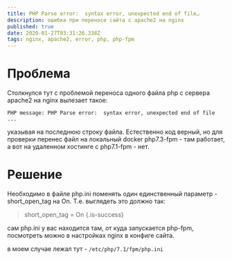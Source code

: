```yaml
---
title: PHP Parse error:  syntax error, unexpected end of file…
description: ошибка при переносе сайта с apache2 на nginx
published: true
date: 2020-01-27T03:31:26.338Z
tags: nginx, apache2, error, php, php-fpm
---
```


# Проблема
Столкнулся тут с проблемой переноса одного файла php с сервера apache2 на nginx
вылезает такое:

`PHP message: PHP Parse error:  syntax error, unexpected end of file ...`

указывая на последнюю строку файла.
Естественно код верный, но для проверки перенес файл на локальный docker php7.3-fpm - там работает, а вот на удаленном хостинге с php7.1-fpm - нет.

# Решение

Необходимо в файле php.ini поменять один единственный параметр - short_open_tag на On. Т.е. выглядеть это должно так:

> short_open_tag = On
{.is-success}


сам php.ini у вас находится там, от куда запускается php-fpm, посмотреть можно в настройках nginx в конфиге сайта.

в моем случае лежал тут - `/etc/php/7.1/fpm/php.ini`